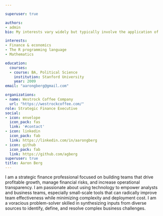 ```yaml
---

superuser: true

authors:
- admin
bio: My interests vary widely but typically involve the application of math to the real world.

interests:
- Finance & economics
- The R programming language
- Mathematics

education:
  courses:
  - course: BA, Political Science
    institution: Stanford University
    year: 2009
email: "aarongberg@gmail.com"

organizations:
- name: Westrock Coffee Company
  url: "https://westrockcoffee.com/"
role: Strategic Finance Executive
social:
- icon: envelope
  icon_pack: fas
  link: '#contact'
- icon: linkedin
  icon_pack: fab
  link: https://linkedin.com/in/aarongberg
- icon: github
  icon_pack: fab
  link: https://github.com/agberg
superuser: true
title: Aaron Berg
---
```


I am a strategic finance professional focused on building teams that drive profitable growth, manage financial risks, and increase operational transparency.  I am passionate about using technology to empower analysts and business teams, especially small-scale tools that can radically improve team effectiveness while minimizing complexity and deployment cost.  I am a voracious problem-solver skilled in synthesizing inputs from diverse sources to identify, define, and resolve complex business challenges.
